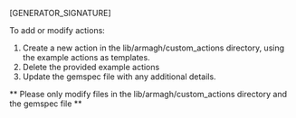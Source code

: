 [GENERATOR_SIGNATURE]

To add or modify actions:
1. Create a new action in the lib/armagh/custom_actions directory, using the example actions as templates.
2. Delete the provided example actions
3. Update the gemspec file with any additional details.

** Please only modify files in the lib/armagh/custom_actions directory and the gemspec file **